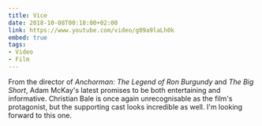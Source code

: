 ```yaml
---
title: Vice
date: 2018-10-08T00:18:00+02:00
link: https://www.youtube.com/video/g09a9laLh0k
embed: true
tags:
- Video
- Film
---
```

From the director of <cite>Anchorman: The Legend of Ron Burgundy</cite> and <cite>The Big Short</cite>, Adam McKay's latest promises to be both entertaining and informative. Christian Bale is once again unrecognisable as the film's protagonist, but the supporting cast looks incredible as well. I'm looking forward to this one.
